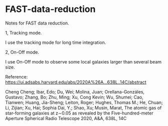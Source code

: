 # FAST-data-reduction
Notes for FAST data reduction.

1, Tracking mode.

I use the tracking mode for long time integration.

2, On-Off mode.

I use On-Off mode to observe some local galaxies larger than several beam size.

Reference: https://ui.adsabs.harvard.edu/abs/2020A%26A...638L..14C/abstract

Cheng Cheng; Ibar, Edo; Du, Wei; Molina, Juan; Orellana-Gonzáles, Gustavo; Zhang, Bo; Zhu, Ming; Xu, Cong Kevin; Wu, Shumei; Cao, Tianwen; Huang, Jia-Sheng; Leiton, Roger; Hughes, Thomas M.; He, Chuan; Li, Zijian; Xu, Hai; Sophia Dai, Y.; Shao, Xu; Musin, Marat, The atomic gas of star-forming galaxies at z∼0.05 as revealed by the Five-hundred-meter Aperture Spherical Radio Telescope 2020, A&A, 638L, 14C


